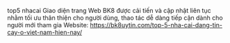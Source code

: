 top5 nhacai
Giao diện trang Web BK8 được cải tiến và cập nhật liên tục nhằm tối ưu thân thiện cho người dùng, thao tác dễ dàng tiếp cận dành cho người mới tham gia
Website: <a href="https://bk8uytin.com/top-5-nha-cai-dang-tin-cay-o-viet-nam-hien-nay/">https://bk8uytin.com/top-5-nha-cai-dang-tin-cay-o-viet-nam-hien-nay/</a>